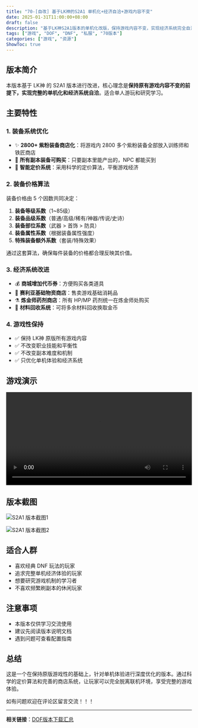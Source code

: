 ```yaml
---
title: "70-[自改] 基于LK神的S2A1 单机化+经济自洽+游戏内容不变"
date: 2025-01-31T11:00:00+08:00
draft: false
description: "基于LK神S2A1版本的单机化改版，保持游戏内容不变，实现经济系统完全自洽"
tags: ["游戏", "DOF", "DNF", "私服", "70版本"]
categories: ["游戏", "资源"]
ShowToc: true
---
```


## 版本简介

本版本基于 LK神 的 S2A1 版本进行改进，核心理念是**保持原有游戏内容不变的前提下，实现完整的单机化和经济系统自洽**。适合单人游玩和研究学习。

## 主要特性

### 1. 装备系统优化

- ✨ **2800+ 紫粉装备商店化**：将游戏内 2800 多个紫粉装备全部放入训练师和铁匠商店
- 💎 **所有副本装备可购买**：只要副本里能产出的，NPC 都能买到
- 🎯 **智能定价系统**：采用科学的定价算法，平衡游戏经济

### 2. 装备价格算法

装备价格由 5 个因数共同决定：

1. **装备等级系数**（1~85级）
2. **装备品级系数**（普通/高级/稀有/神器/传说/史诗）
3. **装备部位系数**（武器 > 首饰 > 防具）
4. **装备属性系数**（根据装备属性强度）
5. **特殊装备额外系数**（套装/特殊效果）

通过这套算法，确保每件装备的价格都合理反映其价值。

### 3. 经济系统改进

- 💰 **商城增加代币券**：方便购买各类道具
- 🛒 **赛利亚基础物资商店**：售卖游戏基础消耗品
- ⚗️ **炼金师药剂商店**：所有 HP/MP 药剂统一在炼金师处购买
- 🔄 **材料回收系统**：可将多余材料回收换取金币

### 4. 游戏性保持

- ✅ 保持 LK神 原版所有游戏内容
- ✅ 不改变职业技能和平衡性
- ✅ 不改变副本难度和机制
- ✅ 只优化单机体验和经济系统

## 游戏演示

<video width="100%" controls>
  <source src="/videos/dof-s2a1-gameplay.mp4" type="video/mp4">
  您的浏览器不支持视频播放。
</video>

## 版本截图

<div class="image-grid">

![S2A1 版本截图1](/images/dof-s2a1-01.jpg)

![S2A1 版本截图2](/images/dof-s2a1-02.jpg)

</div>

## 适合人群

- 喜欢经典 DNF 玩法的玩家
- 追求完整单机经济体验的玩家
- 想要研究游戏机制的学习者
- 不喜欢频繁刷副本的休闲玩家

## 注意事项

- 本版本仅供学习交流使用
- 建议先阅读版本说明文档
- 遇到问题可查看配置指南

## 总结

这是一个在保持原版游戏性的基础上，针对单机体验进行深度优化的版本。通过科学的定价算法和完善的商店系统，让玩家可以完全脱离联机环境，享受完整的游戏体验。

如有问题欢迎在评论区留言交流！！！

---

**相关链接**：[DOF版本下载汇总](/posts/dof-download/)
